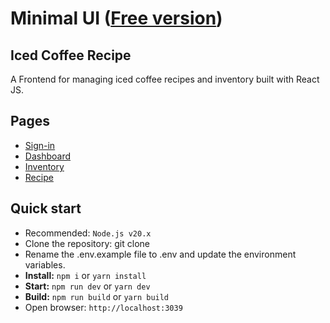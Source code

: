 # Minimal UI ([Free version](https://free.minimals.cc/))

## Iced Coffee Recipe
A Frontend for managing iced coffee recipes and inventory built with React JS.

## Pages

- [Sign-in](/sign-in)
- [Dashboard](/)
- [Inventory](/inventory)
- [Recipe](/recipe)

## Quick start

- Recommended: `Node.js v20.x`
- Clone the repository: git clone <repository-url>
- Rename the .env.example file to .env and update the environment variables.
- **Install:** `npm i` or `yarn install`
- **Start:** `npm run dev` or `yarn dev`
- **Build:** `npm run build` or `yarn build`
- Open browser: `http://localhost:3039`

